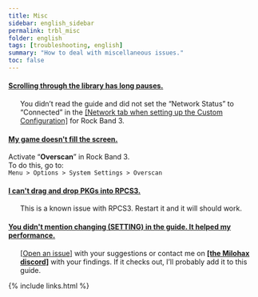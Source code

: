 ```yaml
---
title: Misc
sidebar: english_sidebar
permalink: trbl_misc
folder: english
tags: [troubleshooting, english]
summary: "How to deal with miscellaneous issues."
toc: false
---
```


<div class="panel-group" id="accordion">
                    <div class="panel panel-default">
                        <div class="panel-heading">
                            <h4 class="panel-title">
                                <a class="noCrossRef accordion-toggle" data-toggle="collapse" data-parent="#accordion" href="#scrolling-through-the-library-has-long-pauses">Scrolling through the library has long pauses.</a>
                            </h4>
                        </div>
                        <div id="scrolling-through-the-library-has-long-pauses" class="panel-collapse collapse noCrossRef">
                            <div class="panel-body">
                               <ul>
You didn’t read the guide and did not set the “Network Status” to “Connected” in the <a href="https://carlmylo.github.io/rb3-pc/custom_config_net" target="_blank">[Network tab when setting up the Custom Configuration]</a> for Rock Band 3.
</ul>
                            </div>
                        </div>
                    </div>
                    <!-- /.panel -->
                    <div class="panel panel-default">
                        <div class="panel-heading">
                            <h4 class="panel-title">
                                <a class="noCrossRef accordion-toggle" data-toggle="collapse" data-parent="#accordion" href="#my-game-doesnt-fill-the-screen">My game doesn't fill the screen.</a>
                            </h4>
                        </div>
                        <div id="my-game-doesnt-fill-the-screen" class="panel-collapse collapse noCrossRef">
                            <div class="panel-body">
<p>Activate “<strong>Overscan</strong>” in Rock Band 3.<br>
To do this, go to:<br>
<code>Menu &gt; Options &gt; System Settings &gt; Overscan</code></p>
                            </div>
                        </div>
                    </div>
                    <!-- /.panel -->
                                        <div class="panel panel-default">
                        <div class="panel-heading">
                            <h4 class="panel-title">
                                <a class="noCrossRef accordion-toggle" data-toggle="collapse" data-parent="#accordion" href="#i-cant-drag-and-drop-pkgs-into-rpcs3">I can't drag and drop PKGs into RPCS3.</a>
                            </h4>
                        </div>
                        <div id="i-cant-drag-and-drop-pkgs-into-rpcs3" class="panel-collapse collapse noCrossRef">
                            <div class="panel-body">
                                <ul>
This is a known issue with RPCS3. Restart it and it will should work.
</ul>
                            </div>
                        </div>
                    </div>
                    <!-- /.panel -->
                                        <div class="panel panel-default">
                        <div class="panel-heading">
                            <h4 class="panel-title">
                                <a class="noCrossRef accordion-toggle" data-toggle="collapse" data-parent="#accordion" href="#you-didnt-mention-changing-setting-in-the-guide-it-helped-my-per">You didn't mention changing (SETTING) in the guide. It helped my performance.</a>
                            </h4>
                        </div>
                        <div id="you-didnt-mention-changing-setting-in-the-guide-it-helped-my-per" class="panel-collapse collapse noCrossRef">
                            <div class="panel-body">
                                <ul>
<a href="https://github.com/hmxmilohax/rb3-pc/issues" target="_blank">[Open an issue]</a> with your suggestions or contact me on <a href="https://rb3dx.milohax.org/discord" target="_blank"><strong>[the Milohax discord]</strong></a> with your findings. If it checks out, I’ll probably add it to this guide.
</ul>
                            </div>
                        </div>
                    </div>
                    <!-- /.panel -->
</div>
<!-- /.panel-group -->


{% include links.html %}
